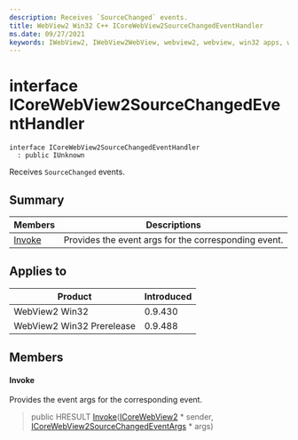 ```yaml
---
description: Receives `SourceChanged` events.
title: WebView2 Win32 C++ ICoreWebView2SourceChangedEventHandler
ms.date: 09/27/2021
keywords: IWebView2, IWebView2WebView, webview2, webview, win32 apps, win32, edge, ICoreWebView2, ICoreWebView2Controller, browser control, edge html, ICoreWebView2SourceChangedEventHandler
---
```


# interface ICoreWebView2SourceChangedEventHandler

```
interface ICoreWebView2SourceChangedEventHandler
  : public IUnknown
```

Receives `SourceChanged` events.

## Summary

 Members                        | Descriptions
--------------------------------|---------------------------------------------
[Invoke](#invoke) | Provides the event args for the corresponding event.

## Applies to

Product                         | Introduced
--------------------------------|---------------------------------------------
WebView2 Win32            |    0.9.430
WebView2 Win32 Prerelease |    0.9.488

## Members

#### Invoke

Provides the event args for the corresponding event.

> public HRESULT [Invoke](#invoke)([ICoreWebView2](icorewebview2.md) * sender, [ICoreWebView2SourceChangedEventArgs](icorewebview2sourcechangedeventargs.md) * args)

